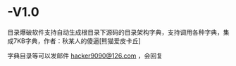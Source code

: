 # -V1.0
目录爆破软件支持自动生成根目录下源码的目录架构字典，支持调用各种字典，集成7KB字典，作者：秋某人的傻逼[熊猫爱皮卡丘]


字典目录等可以发邮件 hacker9090@126.com ，会回复

